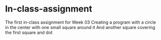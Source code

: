 # In-class-assignment
The first in-class assignment for Week 03
Creating a program with a circle in the center with one small square around it
And another square covering the first square and dot

